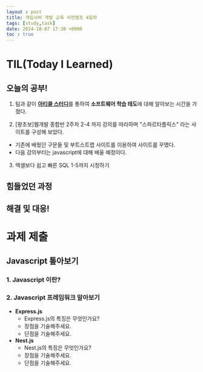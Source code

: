 ```yaml
---
layout : post
title: 게임서버 개발 교육 사전캠프 4일차
tags: [study,task]
date: 2024-10-07 17:30 +0900
toc : true
---
```

# TIL(Today I Learned)

## 오늘의 공부!

1. 팀과 같이 [**아티클 스터디**](https://www.notion.so/1186cbfc0b9380d59945ff247e9e5e82?pvs=4)를 통하여 
**소프트웨어 학습 태도**에 대해 알아보는 시간을 가졌다.

2. [왕초보]웹개발 종합반 2주차 2-4 까지 강의를 따라하며 "스파르타플릭스" 라는 사이트를 구성해 보았다.
- 기존에 배웠던 구문들 및 부트스트랩 사이트를 이용하여 사이트를 꾸몄다.
- 다음 강의부터는 javascript에 대해 배울 예정이다. 

3. 엑셀보다 쉽고 빠른 SQL 1-5까지 시청하기

## 힘들었던 과정



## 해결 및 대응!



# 과제 제출
## Javascript 톺아보기

### 1. Javascript 이란?


### 2. Javascript 프레임워크 알아보기

- **Express.js**
    - Express.js의 특징은 무엇인가요?
    - 장점을 기술해주세요.
    - 단점을 기술해주세요.
- **Nest.js**
    - Nest.js의 특징은 무엇인가요?
    - 장점을 기술해주세요.
    - 단점을 기술해주세요.